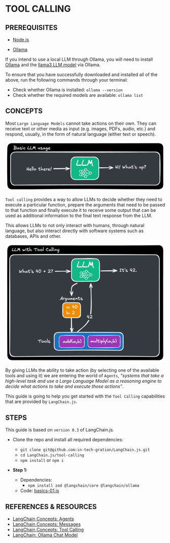# TOOL CALLING

## PREREQUISITES

  - [Node.js](https://nodejs.org/en/download/)

  - [Ollama](https://ollama.com/)

  If you intend to use a local LLM through Ollama, you will need to install [Ollama](https://ollama.com/) and the [llama3 LLM model](https://ollama.com/library/llama3) via Ollama. 

  To ensure that you have successfully downloaded and installed all of the above, run the following commands through your terminal:

  - Check whether Ollama is installed: `ollama --version`
  - Check whether the required models are available: `ollama list`

## CONCEPTS

  Most `Large Language Models` cannot take actions on their own. They can receive text or other media as input (e.g. images, PDFs, audio, etc.) and respond, usually, in the form of natural language (either text or speech).

  ![](./assets/Basic.LLM.png)

  `Tool calling` provides a way to allow LLMs to decide whether they need to execute a particular function, prepare the arguments that need to be passed to that function and finally execute it to receive some output that can be used as additional information to the final text response from the LLM.

  This allows LLMs to not only interact with humans, through natural language, but also interact directly with software systems such as databases, APIs and other.     

  ![](./assets/Tool.Calling.LLM.png)

  By giving LLMs the ability to take action (by selecting one of the available tools and using it) we are entering the world of `Agents`, _"systems that take a high-level task and use a Large Language Model as a reasoning engine to decide what actions to take and execute those actions"_.

  This guide is going to help you get started with the `Tool Calling` capabilities that are provided by `LangChain.js`.

## STEPS

  This guide is based on `version 0.3` of LangChain.js.

  - Clone the repo and install all required dependencies:
    - `git clone git@github.com:in-tech-gration/LangChain.js.git`
    - `cd LangChain.js/tool-calling`
    - `npm install` or `npm i`

  - **Step 1:**
    - Dependencies: 
      - `npm install zod @langchain/core @langchain/ollama`
    - Code: [basics-01.js](./step-by-step/basics-01.js)

## REFERENCES & RESOURCES

  - [LangChain Concepts: Agents](https://js.langchain.com/docs/concepts/agents)
  - [LangChain Concepts: Messages](https://js.langchain.com/docs/concepts/messages/)
  - [LangChain Concepts: Tool Calling](https://js.langchain.com/docs/concepts/tool_calling)
  - [LangChain: Ollama Chat Model](https://js.langchain.com/docs/integrations/chat/ollama)